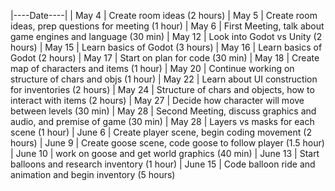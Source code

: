 |----Date----|
|  May 4     | Create room ideas (2 hours)
|  May 5     | Create room ideas, prep questions for meeting (1 hour)
|  May 6     | First Meeting, talk about game engines and language (30 min)
|  May 12    | Look into Godot vs Unity (2 hours)
|  May 15    | Learn basics of Godot (3 hours)
|  May 16    | Learn basics of Godot (2 hours)
|  May 17    | Start on plan for code (30 min)
|  May 18    | Create map of characters and items (1 hour)
|  May 20    | Continue working on structure of chars and objs (1 hour)
|  May 22    | Learn about UI construction for inventories (2 hours)
|  May 24    | Structure of chars and objects, how to interact with items (2 hours)
|  May 27    | Decide how character will move between levels (30 min)
|  May 28    | Second Meeting, discuss graphics and audio, and premise of game (30 min)
|  May 28    | Layers vs masks for each scene (1 hour)
|  June 6    | Create player scene, begin coding movement (2 hours)
|  June 9    | Create goose scene, code goose to follow player (1.5 hour)
|  June 10   | work on goose and get world graphics (40 min)
|  June 13   | Start balloons and research inventory (1 hour)
|  June 15   | Code balloon ride and animation and begin inventory (5 hours)
